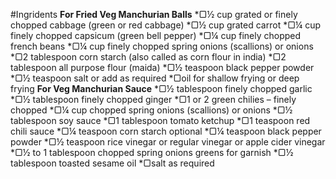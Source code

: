 #Ingridents
**For Fried Veg Manchurian Balls**
*▢½ cup grated or finely chopped cabbage (green or red cabbage)
*▢½ cup grated carrot
*▢¼ cup finely chopped capsicum (green bell pepper)
*▢¼ cup finely chopped french beans
*▢¼ cup finely chopped spring onions (scallions) or onions
*▢2 tablespoon corn starch (also called as corn flour in india)
*▢2 tablespoon all purpose flour (maida)
*▢½ teaspoon black pepper powder
*▢½ teaspoon salt or add as required
*▢oil for shallow frying or deep frying
**For Veg Manchurian Sauce**
*▢½ tablespoon finely chopped garlic
*▢½ tablespoon finely chopped ginger
*▢1 or 2 green chilies – finely chopped
*▢¼ cup chopped spring onions (scallions) or onions
*▢½ tablespoon soy sauce
*▢1 tablespoon tomato ketchup
*▢1 teaspoon red chili sauce
*▢¼ teaspoon corn starch optional
*▢¼ teaspoon black pepper powder
*▢½ teaspoon rice vinegar or regular vinegar or apple cider vinegar
*▢½ to 1 tablespoon chopped spring onions greens for garnish
*▢½ tablespoon toasted sesame oil
*▢salt as required
